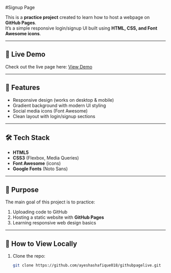 #Signup Page

This is a **practice project** created to learn how to host a webpage on **GitHub Pages**.  
It’s a simple responsive login/signup UI built using **HTML, CSS, and Font Awesome icons**.

---

## 🚀 Live Demo
Check out the live page here: [View Demo](https://ayeshashafique018.github.io/githubpagelive/)

---

## 📌 Features
- Responsive design (works on desktop & mobile)  
- Gradient background with modern UI styling  
- Social media icons (Font Awesome)  
- Clean layout with login/signup sections  

---

## 🛠️ Tech Stack
- **HTML5**  
- **CSS3** (Flexbox, Media Queries)  
- **Font Awesome** (icons)  
- **Google Fonts** (Noto Sans)  

---

## 🎯 Purpose
The main goal of this project is to practice:  
1. Uploading code to GitHub  
2. Hosting a static website with **GitHub Pages**  
3. Learning responsive web design basics  

---

## 📂 How to View Locally
1. Clone the repo:  
   ```bash
   git clone https://github.com/ayeshashafique018/githubpagelive.git
